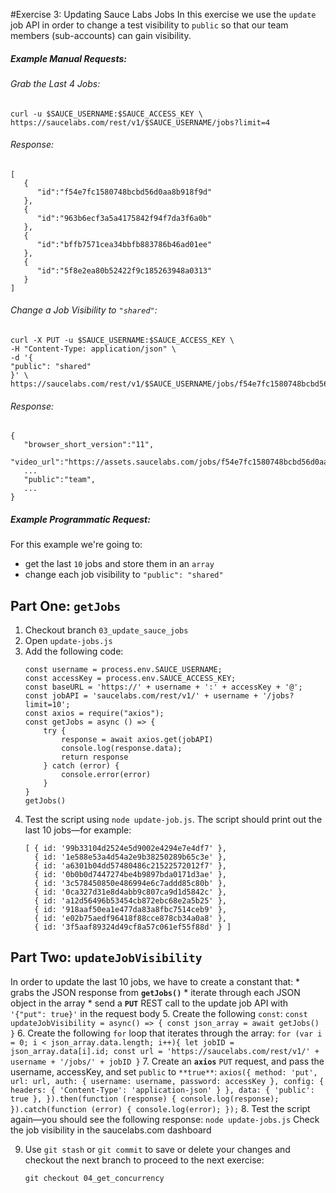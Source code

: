#Exercise 3: Updating Sauce Labs Jobs
In this exercise we use the `update` job API in order to change a test visibility to `public` so that our team members (sub-accounts) can gain visibility.
##### Example Manual Requests:

###### Grab the Last 4 Jobs:
```
curl -u $SAUCE_USERNAME:$SAUCE_ACCESS_KEY \
https://saucelabs.com/rest/v1/$SAUCE_USERNAME/jobs?limit=4
```
###### Response:
```
[  
   {  
      "id":"f54e7fc1580748bcbd56d0aa8b918f9d"
   },
   {  
      "id":"963b6ecf3a5a4175842f94f7da3f6a0b"
   },
   {  
      "id":"bffb7571cea34bbfb883786b46ad01ee"
   },
   {  
      "id":"5f8e2ea80b52422f9c185263948a0313"
   }
]
```
###### Change a Job Visibility to `"shared"`:
```
curl -X PUT -u $SAUCE_USERNAME:$SAUCE_ACCESS_KEY \
-H "Content-Type: application/json" \
-d '{
"public": "shared"
}' \ 
https://saucelabs.com/rest/v1/$SAUCE_USERNAME/jobs/f54e7fc1580748bcbd56d0aa8b918f9d
```
###### Response:
```
{  
   "browser_short_version":"11",
   "video_url":"https://assets.saucelabs.com/jobs/f54e7fc1580748bcbd56d0aa8b918f9d/video.mp4",
   ...
   "public":"team",
   ...
}
```
##### Example Programmatic Request:
For this example we're going to:
* get the last `10` jobs and store them in an `array`
* change each job visibility to `"public": "shared"`

## Part One: **`getJobs`**
1. Checkout branch `03_update_sauce_jobs`
2. Open `update-jobs.js`
3. Add the following code:
    ```
    const username = process.env.SAUCE_USERNAME;
    const accessKey = process.env.SAUCE_ACCESS_KEY;
    const baseURL = 'https://' + username + ':' + accessKey + '@';
    const jobAPI = 'saucelabs.com/rest/v1/' + username + '/jobs?limit=10';
    const axios = require("axios");
    const getJobs = async () => {
        try {
            response = await axios.get(jobAPI)
            console.log(response.data);
            return response
        } catch (error) {
            console.error(error)
        }
    }
    getJobs()
    ```
4. Test the script using `node update-job.js`. The script should print out the last 10 jobs—for example:
    ```
    [ { id: '99b33104d2524e5d9002e4294e7e4df7' },
      { id: '1e588e53a4d54a2e9b38250289b65c3e' },
      { id: 'a6301b04dd57480486c21522572012f7' },
      { id: '0b0b0d7447274be4b9897bda0171d3ae' },
      { id: '3c578450850e486994e6c7addd85c80b' },
      { id: '0ca327d31e8d4abb9c807ca9d1d5842c' },
      { id: 'a12d56496b53454cb872ebc68e2a5b25' },
      { id: '918aaf50ea1e477da83a8fbc7514ceb9' },
      { id: 'e02b75aedf96418f88cce878cb34a0a8' },
      { id: '3f5aaf89324d49cf8a57c061ef55f88d' } ]
    ```
## Part Two: **`updateJobVisibility`**
In order to update the last 10 jobs, we have to create a constant that:
    * grabs the JSON response from **`getJobs()`**
    * iterate through each JSON object in the array
    * send a **`PUT`** REST call to the update job API with `'{"put": true}'` in the request body
5. Create the following `const`:
    ```
    const updateJobVisibility = async() => {
        const json_array = await getJobs()
    }
    ```
6. Create the following `for` loop that iterates through the array:
    ```
    for (var i = 0; i < json_array.data.length; i++){
        let jobID = json_array.data[i].id;
        const url = 'https://saucelabs.com/rest/v1/' + username + '/jobs/' + jobID
    }
    ```
7. Create an **`axios`** `PUT` request, and pass the username, accessKey, and set `public` to `**true**`:
    ```
    axios({
        method: 'put',
        url: url,
        auth: {
            username: username,
            password: accessKey
        },
        config: {
            headers: {
                'Content-Type': 'application-json'
            }
        },
        data: {
            'public': true
        },
        }).then(function (response) {
                console.log(response);
        }).catch(function (error) {
                console.log(error);
        });
    ```
8. Test the script again—you should see the following response:
    ```
    node update-jobs.js
    ```
    Check the job visibility in the saucelabs.com dashboard
    
9. Use `git stash` or `git commit` to save or delete your changes and checkout the next branch to proceed to the next exercise:
    ```
    git checkout 04_get_concurrency
    ```